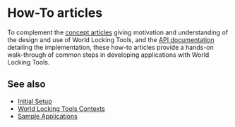 # How-To articles

To complement the [concept articles](Concepts.md) giving motivation and understanding of the design and use of World Locking Tools, and the [API documentation](../api_doc/Architecture.md) detailing the implementation, these how-to articles provide a hands-on walk-through of common steps in developing applications with World Locking Tools. 

## See also

* [Initial Setup](HowTos/InitialSetup.md)
* [World Locking Tools Contexts](HowTos/WorldLockingContext.md)
* [Sample Applications](HowTos/SampleApplications.md)
